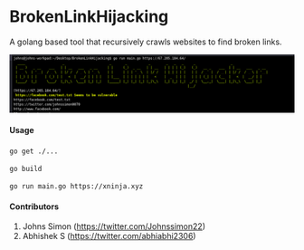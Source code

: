 # BrokenLinkHijacking

A golang based tool that recursively crawls websites to find broken links.

![Screenshot](screenshot.png)

#### Usage

`go get ./...`

`go build`

`go run main.go https://xninja.xyz`


#### Contributors

1. Johns Simon (https://twitter.com/Johnssimon22)
2. Abhishek S (https://twitter.com/abhiabhi2306)
